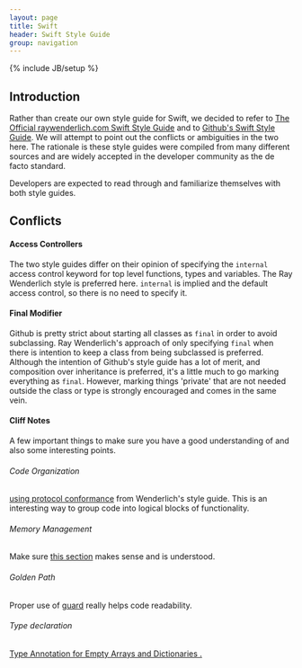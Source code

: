 ```yaml
---
layout: page
title: Swift
header: Swift Style Guide
group: navigation
---
```

{% include JB/setup %}

Introduction
-----------

Rather than create our own style guide for Swift, we decided to refer to
[The Official raywenderlich.com Swift Style Guide](https://github.com/raywenderlich/swift-style-guide) and to [Github's Swift Style Guide](https://github.com/github/swift-style-guide).  We will attempt to point out the conflicts or ambiguities in the two here.  The rationale is these style guides were compiled from many different sources and are widely accepted in the developer community as the de facto standard.

Developers are expected to read through and familiarize themselves with both style guides.

Conflicts
-----------

#### Access Controllers

The two style guides differ on their opinion of specifying the `internal` access control keyword for top level functions, types and variables.  The Ray Wenderlich style is preferred here.  `internal` is implied and the default access control, so there is no need to specify it.

#### Final Modifier

Github is pretty strict about starting all classes as `final` in order to avoid subclassing.  Ray Wenderlich's approach of only specifying `final` when there is intention to keep a class from being subclassed is preferred.  Although the intention of Github's style guide has a lot of merit, and composition over inheritance is preferred, it's a little much to go marking everything as `final`.  However, marking things 'private' that are not needed outside the class or type is strongly encouraged and comes in the same vein.


#### Cliff Notes

A few important things to make sure you have a good understanding of and also some interesting points.

###### Code Organization

[using protocol conformance](https://github.com/raywenderlich/swift-style-guide#code-organization
  ) from Wenderlich's style guide.  This is an interesting way to group code into logical blocks of functionality.  

###### Memory Management

Make sure [this section](https://github.com/raywenderlich/swift-style-guide#memory-management) makes sense and is understood.  

###### Golden Path

Proper use of [guard](https://github.com/raywenderlich/swift-style-guide#golden-path) really helps code readability.  

###### Type declaration

[Type Annotation for Empty Arrays and Dictionaries
.](https://github.com/raywenderlich/swift-style-guide#type-annotation-for-empty-arrays-and-dictionaries)  
